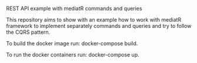 REST API example with mediatR commands and queries

This repository aims to show with an example how to work with mediatR framework to implement separately commands and queries and try to follow the CQRS pattern.

To build the docker image run: docker-compose build.

To run the docker containers run: docker-compose up.
